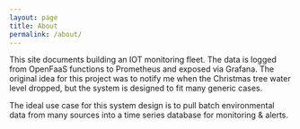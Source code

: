 ```yaml
---
layout: page
title: About
permalink: /about/
---
```


This site documents building an IOT monitoring fleet. The data is logged from OpenFaaS functions to Prometheus and exposed via Grafana. The original idea for this project was to notify me when the Christmas tree water level dropped, but the system is designed to fit many generic cases.

The ideal use case for this system design is to pull batch environmental data from many sources into a time series database for monitoring & alerts.
